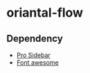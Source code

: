 # oriantal-flow

## Dependency
* [Pro Sidebar](https://www.npmjs.com/package/react-pro-sidebar)
* [Font awesome](https://fontawesome.com/v5/docs/web/use-with/react)

